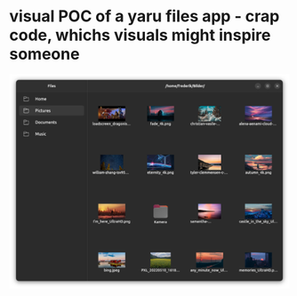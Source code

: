 # visual POC of a yaru files app - crap code, whichs visuals might inspire someone

![](assets/images/sc.png)
